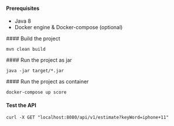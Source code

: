 
#### Prerequisites
* Java 8
* Docker engine & Docker-compose (optional)


#### Build the project
```
mvn clean build
```

#### Run the project as jar
```
java -jar target/*.jar
```

#### Run the project as container
```
docker-compose up score
```

#### Test the API
```
curl -X GET "localhost:8080/api/v1/estimate?keyWord=iphone+11"
```